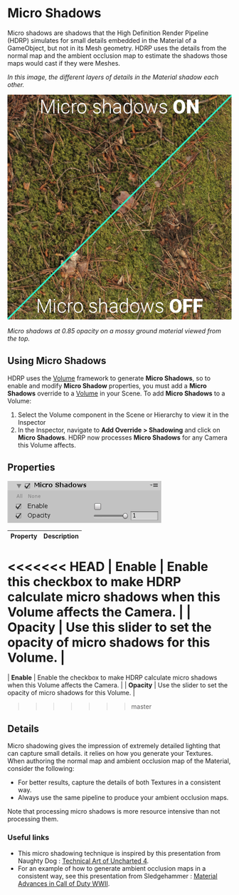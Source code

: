 # Micro Shadows

Micro shadows are shadows that the High Definition Render Pipeline (HDRP) simulates for small details embedded in the Material of a GameObject, but not in its Mesh geometry. HDRP uses the details from the normal map and the ambient occlusion map to estimate the shadows those maps would cast if they were Meshes.

*In this image, the different layers of details in the Material shadow each other.*

![](Images/OverrideMicroShadows1.png)

*Micro shadows at 0.85 opacity on a mossy ground material viewed from the top.*

## Using Micro Shadows

HDRP uses the [Volume](Volumes.html) framework to generate **Micro Shadows**, so to enable and modify **Micro Shadow** properties, you must add a **Micro Shadows** override to a [Volume](Volumes.html) in your Scene. To add **Micro Shadows** to a Volume:

1. Select the Volume component in the Scene or Hierarchy to view it in the Inspector
2. In the Inspector, navigate to **Add Override > Shadowing** and click on **Micro Shadows**. 
   HDRP now processes **Micro Shadows** for any Camera this Volume affects.

## Properties

![](Images/OverrideMicroShadows2.png)

| **Property** | **Description**                                              |
| ------------ | ------------------------------------------------------------ |
<<<<<<< HEAD
| **Enable**   | Enable this checkbox to make HDRP calculate micro shadows when this Volume affects the Camera. |
| **Opacity**  | Use this slider to set the opacity of micro shadows for this Volume. |
=======
| **Enable**   | Enable the checkbox to make HDRP calculate micro shadows when this Volume affects the Camera. |
| **Opacity**  | Use the slider to set the opacity of micro shadows for this Volume. |
>>>>>>> master

## Details

Micro shadowing gives the impression of extremely detailed lighting that can capture small details. it relies on how you generate your Textures. When authoring the normal map and ambient occlusion map of the Material, consider the following: 

- For better results, capture the details of both Textures in a consistent way.
- Always use the same pipeline to produce your ambient occlusion maps.

Note that processing micro shadows is more resource intensive than not processing them.

### Useful links

- This micro shadowing technique is inspired by this presentation from Naughty Dog : [Technical Art of Uncharted 4](<http://advances.realtimerendering.com/other/2016/naughty_dog/index.html>).
- For an example of how to generate ambient occlusion maps in a consistent way, see this presentation from Sledgehammer : [Material Advances in Call of Duty WWII]( http://advances.realtimerendering.com/s2018/MaterialAdvancesInWWII.pdf).